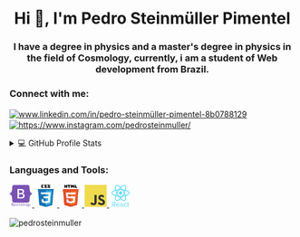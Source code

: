 <h1 align="center">Hi 👋, I'm Pedro Steinmüller Pimentel</h1>
<h3 align="center">I have a degree in physics and a master's degree in physics in the field of Cosmology, currently, i am a student of Web development from Brazil.</h3>

<h3 align="left">Connect with me:</h3>
<p align="left">
<a href="https://www.linkedin.com/in/pedro-steinm%C3%BCller-pimentel-8b0788129/" target="blank"><img align="center" src="https://raw.githubusercontent.com/rahuldkjain/github-profile-readme-generator/master/src/images/icons/Social/linked-in-alt.svg" alt="www.linkedin.com/in/pedro-steinmüller-pimentel-8b0788129" height="30" width="40" /></a>
<a href="https://www.instagram.com/pedrosteinmuller/" target="blank"><img align="center" src="https://raw.githubusercontent.com/rahuldkjain/github-profile-readme-generator/master/src/images/icons/Social/instagram.svg" alt="https://www.instagram.com/pedrosteinmuller/" height="30" width="40" /></a>
</p>

<details> 
  <summary>💻 GitHub Profile Stats</summary>
  <div>
  <samp>
    <h2 align="center"> Github stats </h2>
      <br/>
    <details open>
  <summary><h3>Languages</h3></summary>
            <p align="center">
        <a href="https://github.com/pedrosteinmuller/">
          <img src="https://github-readme-stats.vercel.app/api/top-langs/?username=pedrosteinmuller&langs_count=6&theme=gruvbox&layout=compact&hide_border=true"
          alt="pedrosteinmuller :: overall Top Langs " /></a>
      </p>
        <p align="center">
          <a href="https://github.com/pedrosteinmuller/">
          <img width="45%" src="https://github-profile-summary-cards.vercel.app/api/cards/repos-per-language?username=pedrosteinmuller&theme=gruvbox&layout=compact&hide_border=true"
          alt="pedrosteinmuller :: Top Langs by repo" />
          <img width="45%" src="https://github-profile-summary-cards.vercel.app/api/cards/most-commit-language?username=pedrosteinmuller&theme=gruvbox&layout=compact&hide_border=true"
          alt="pedrosteinmuller :: Top Langs by commit" />
          </a>
        </p>
</details>
    <details open>
  <summary><h3>stasistic</h3></summary>
        <p align="center">
          <a href="https://github.com/pedrosteinmuller/">
          <img width="49.5%" src="https://github-readme-stats.vercel.app/api?username=pedrosteinmuller&show_icons=true&theme=gruvbox&hide_border=true" />
          <img width="49.5%" src="https://github-readme-streak-stats.herokuapp.com/?user=pedrosteinmuller&theme=gruvbox&hide_border=true" />
          </a>
       </p>
     <br>
     </samp>
  </div>    
</details>

<h3 align="left">Languages and Tools:</h3>
<p align="left"> <a href="https://getbootstrap.com" target="_blank" rel="noreferrer"> <img src="https://raw.githubusercontent.com/devicons/devicon/master/icons/bootstrap/bootstrap-plain-wordmark.svg" alt="bootstrap" width="40" height="40"/> </a> <a href="https://www.w3schools.com/css/" target="_blank" rel="noreferrer"> <img src="https://raw.githubusercontent.com/devicons/devicon/master/icons/css3/css3-original-wordmark.svg" alt="css3" width="40" height="40"/> </a> <a href="https://www.w3.org/html/" target="_blank" rel="noreferrer"> <img src="https://raw.githubusercontent.com/devicons/devicon/master/icons/html5/html5-original-wordmark.svg" alt="html5" width="40" height="40"/> </a> <a href="https://developer.mozilla.org/en-US/docs/Web/JavaScript" target="_blank" rel="noreferrer"> <img src="https://raw.githubusercontent.com/devicons/devicon/master/icons/javascript/javascript-original.svg" alt="javascript" width="40" height="40"/> </a> <a href="https://reactjs.org/" target="_blank" rel="noreferrer"> <img src="https://raw.githubusercontent.com/devicons/devicon/master/icons/react/react-original-wordmark.svg" alt="react" width="40" height="40"/> </a> </p>

<p><img align="center" src="https://github-readme-streak-stats.herokuapp.com/?user=pedrosteinmuller&theme=dark" alt="pedrosteinmuller" /></p>

